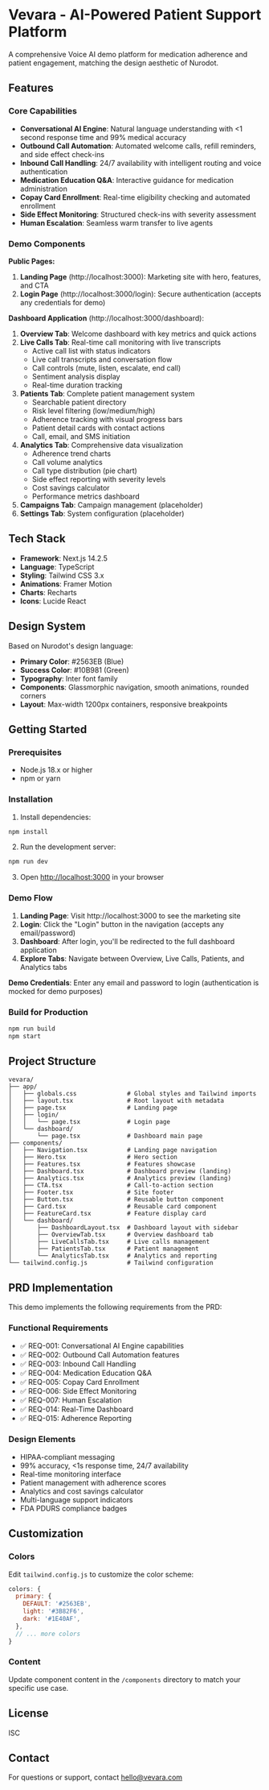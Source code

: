 # Vevara - AI-Powered Patient Support Platform

A comprehensive Voice AI demo platform for medication adherence and patient engagement, matching the design aesthetic of Nurodot.

## Features

### Core Capabilities
- **Conversational AI Engine**: Natural language understanding with <1 second response time and 99% medical accuracy
- **Outbound Call Automation**: Automated welcome calls, refill reminders, and side effect check-ins
- **Inbound Call Handling**: 24/7 availability with intelligent routing and voice authentication
- **Medication Education Q&A**: Interactive guidance for medication administration
- **Copay Card Enrollment**: Real-time eligibility checking and automated enrollment
- **Side Effect Monitoring**: Structured check-ins with severity assessment
- **Human Escalation**: Seamless warm transfer to live agents

### Demo Components

**Public Pages:**
1. **Landing Page** (http://localhost:3000): Marketing site with hero, features, and CTA
2. **Login Page** (http://localhost:3000/login): Secure authentication (accepts any credentials for demo)

**Dashboard Application** (http://localhost:3000/dashboard):
1. **Overview Tab**: Welcome dashboard with key metrics and quick actions
2. **Live Calls Tab**: Real-time call monitoring with live transcripts
   - Active call list with status indicators
   - Live call transcripts and conversation flow
   - Call controls (mute, listen, escalate, end call)
   - Sentiment analysis display
   - Real-time duration tracking
3. **Patients Tab**: Complete patient management system
   - Searchable patient directory
   - Risk level filtering (low/medium/high)
   - Adherence tracking with visual progress bars
   - Patient detail cards with contact actions
   - Call, email, and SMS initiation
4. **Analytics Tab**: Comprehensive data visualization
   - Adherence trend charts
   - Call volume analytics
   - Call type distribution (pie chart)
   - Side effect reporting with severity levels
   - Cost savings calculator
   - Performance metrics dashboard
5. **Campaigns Tab**: Campaign management (placeholder)
6. **Settings Tab**: System configuration (placeholder)

## Tech Stack

- **Framework**: Next.js 14.2.5
- **Language**: TypeScript
- **Styling**: Tailwind CSS 3.x
- **Animations**: Framer Motion
- **Charts**: Recharts
- **Icons**: Lucide React

## Design System

Based on Nurodot's design language:
- **Primary Color**: #2563EB (Blue)
- **Success Color**: #10B981 (Green)
- **Typography**: Inter font family
- **Components**: Glassmorphic navigation, smooth animations, rounded corners
- **Layout**: Max-width 1200px containers, responsive breakpoints

## Getting Started

### Prerequisites
- Node.js 18.x or higher
- npm or yarn

### Installation

1. Install dependencies:
```bash
npm install
```

2. Run the development server:
```bash
npm run dev
```

3. Open [http://localhost:3000](http://localhost:3000) in your browser

### Demo Flow

1. **Landing Page**: Visit http://localhost:3000 to see the marketing site
2. **Login**: Click the "Login" button in the navigation (accepts any email/password)
3. **Dashboard**: After login, you'll be redirected to the full dashboard application
4. **Explore Tabs**: Navigate between Overview, Live Calls, Patients, and Analytics tabs

**Demo Credentials**: Enter any email and password to login (authentication is mocked for demo purposes)

### Build for Production

```bash
npm run build
npm start
```

## Project Structure

```
vevara/
├── app/
│   ├── globals.css              # Global styles and Tailwind imports
│   ├── layout.tsx               # Root layout with metadata
│   ├── page.tsx                 # Landing page
│   ├── login/
│   │   └── page.tsx             # Login page
│   └── dashboard/
│       └── page.tsx             # Dashboard main page
├── components/
│   ├── Navigation.tsx           # Landing page navigation
│   ├── Hero.tsx                 # Hero section
│   ├── Features.tsx             # Features showcase
│   ├── Dashboard.tsx            # Dashboard preview (landing)
│   ├── Analytics.tsx            # Analytics preview (landing)
│   ├── CTA.tsx                  # Call-to-action section
│   ├── Footer.tsx               # Site footer
│   ├── Button.tsx               # Reusable button component
│   ├── Card.tsx                 # Reusable card component
│   ├── FeatureCard.tsx          # Feature display card
│   └── dashboard/
│       ├── DashboardLayout.tsx  # Dashboard layout with sidebar
│       ├── OverviewTab.tsx      # Overview dashboard tab
│       ├── LiveCallsTab.tsx     # Live calls management
│       ├── PatientsTab.tsx      # Patient management
│       └── AnalyticsTab.tsx     # Analytics and reporting
└── tailwind.config.js           # Tailwind configuration
```

## PRD Implementation

This demo implements the following requirements from the PRD:

### Functional Requirements
- ✅ REQ-001: Conversational AI Engine capabilities
- ✅ REQ-002: Outbound Call Automation features
- ✅ REQ-003: Inbound Call Handling
- ✅ REQ-004: Medication Education Q&A
- ✅ REQ-005: Copay Card Enrollment
- ✅ REQ-006: Side Effect Monitoring
- ✅ REQ-007: Human Escalation
- ✅ REQ-014: Real-Time Dashboard
- ✅ REQ-015: Adherence Reporting

### Design Elements
- HIPAA-compliant messaging
- 99% accuracy, <1s response time, 24/7 availability
- Real-time monitoring interface
- Patient management with adherence scores
- Analytics and cost savings calculator
- Multi-language support indicators
- FDA PDURS compliance badges

## Customization

### Colors
Edit `tailwind.config.js` to customize the color scheme:

```javascript
colors: {
  primary: {
    DEFAULT: '#2563EB',
    light: '#3B82F6',
    dark: '#1E40AF',
  },
  // ... more colors
}
```

### Content
Update component content in the `/components` directory to match your specific use case.

## License

ISC

## Contact

For questions or support, contact hello@vevara.com
